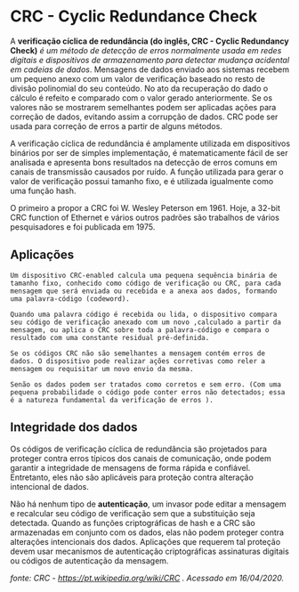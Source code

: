 # CRC - Cyclic Redundance Check

A **verificação cíclica de redundância (do inglês, CRC - Cyclic Redundancy Check)** _é um método de detecção de erros normalmente usada em redes digitais e dispositivos de armazenamento para detectar mudança acidental em cadeias de dados_. Mensagens de dados enviado aos sistemas recebem um pequeno anexo com um valor de verificação baseado no resto de divisão polinomial do seu conteúdo. No ato da recuperação do dado o cálculo é refeito e comparado com o valor gerado anteriormente. Se os valores não se mostrarem semelhantes podem ser aplicadas ações para correção de dados, evitando assim a corrupção de dados. CRC pode ser usada para correção de erros a partir de alguns métodos.

A verificação cíclica de redundância é amplamente utilizada em dispositivos binários por ser de simples implementação, é matematicamente fácil de ser analisada e apresenta bons resultados na detecção de erros comuns em canais de transmissão causados por ruído. A função utilizada para gerar o valor de verificação possui tamanho fixo, e é utilizada igualmente como uma função hash.

O primeiro a propor a CRC foi W. Wesley Peterson em 1961. Hoje, a 32-bit CRC function of Ethernet e vários outros padrões são trabalhos de vários pesquisadores e foi publicada em 1975. 

## Aplicações

	Um dispositivo CRC-enabled calcula uma pequena sequência binária de tamanho fixo, conhecido como código de verificação ou CRC, para cada mensagem que será enviada ou recebida e a anexa aos dados, formando uma palavra-código (codeword).

	Quando uma palavra código é recebida ou lida, o dispositivo compara seu código de verificação anexado com um novo ,calculado a partir da mensagem, ou aplica o CRC sobre toda a palavra-código e compara o resultado com uma constante residual pré-definida.

	Se os códigos CRC não são semelhantes a mensagem contém erros de dados. O dispositivo pode realizar ações corretivas como reler a mensagem ou requisitar um novo envio da mesma.

	Senão os dados podem ser tratados como corretos e sem erro. (Com uma pequena probabilidade o código pode conter erros não detectados; essa é a natureza fundamental da verificação de erros ).

## Integridade dos dados

Os códigos de verificação cíclica de redundância são projetados para proteger contra erros típicos dos canais de comunicação, onde podem garantir a integridade de mensagens de forma rápida e confiável. Entretanto, eles não são aplicáveis para proteção contra alteração intencional de dados.

Não há nenhum tipo de **autenticação**, um invasor pode editar a mensagem e recalcular seu código de verificação sem que a substituição seja detectada. Quando as funções criptográficas de hash e a CRC são armazenadas em conjunto com os dados, elas não podem proteger contra alterações intencionais dos dados. Aplicações que requerem tal proteção devem usar mecanismos de autenticação criptográficas assinaturas digitais ou códigos de autenticação da mensagem.

_fonte: CRC - https://pt.wikipedia.org/wiki/CRC . Acessado em 16/04/2020._
